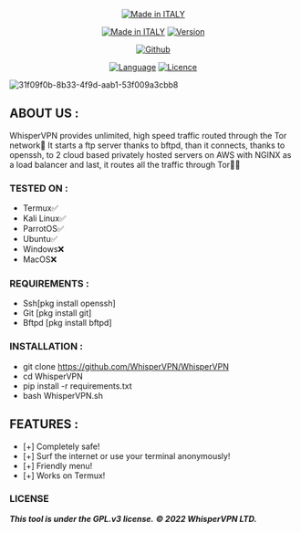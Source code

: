 <p align="center">
<a href="https://bit.ly/3bgtjYk"><img title="Made in ITALY" src="https://img.shields.io/badge/MADE%20IN-ITALY-SCRIPT?colorA=%23ff8100&colorB=%23017e40&colorC=%23ff0000&style=for-the-badge"></a>
</p>
<p align="center">
<a href="https://bit.ly/3bgtjYk"><img title="Made in ITALY" src="https://img.shields.io/badge/Tool-WhisperVPN-green.svg"></a>
<a href="https://bit.ly/3bgtjYk"><img title="Version" src="https://img.shields.io/badge/Version-1-green.svg?style=flat-square"></a>
</p>
<p align="center">
<a href="https://github.com/WhisperVPN"><img title="Github" src="https://img.shields.io/badge/WhisperVPN-brightgreen?style=for-the-badge&logo=github"></a>
</p>
<p align="center">
<a href="https://github.com/noob-hackers"><img title="Language" src="https://img.shields.io/badge/Made%20with-Shell-1f425f.svg?v=103"></a>
<a href="https://github.com/noob-hackers"><img title="Licence" src="https://img.shields.io/badge/License-GPL.v3-blue.svg"></a>
</p>

![31f09f0b-8b33-4f9d-aab1-53f009a3cbb8](https://user-images.githubusercontent.com/105207989/167656335-44360fa8-7c30-40ec-b3ea-2a26e252e2bc.jpg)

## ABOUT US :

WhisperVPN provides unlimited, high speed traffic routed through the Tor network🔐 It starts a ftp server thanks to bftpd, than it connects, thanks to openssh, to 2 cloud based privately hosted servers on AWS with NGINX as a load balancer and last, it routes all the traffic through Tor👨‍💻

### TESTED ON :

* Termux✅
* Kali Linux✅
* ParrotOS✅
* Ubuntu✅
* Windows❌
* MacOS❌

### REQUIREMENTS :

* Ssh[pkg install openssh]
* Git [pkg install git]
* Bftpd [pkg install bftpd]

### INSTALLATION :

* git clone https://github.com/WhisperVPN/WhisperVPN
* cd WhisperVPN
* pip install -r requirements.txt
* bash WhisperVPN.sh

## FEATURES :

* [+] Completely safe!
* [+] Surf the internet or use your terminal anonymously!
* [+] Friendly menu!
* [+] Works on Termux!

### LICENSE

***This tool is under the GPL.v3 license.*** 
***© 2022 WhisperVPN LTD.***
